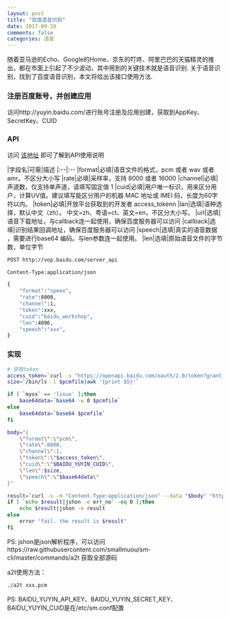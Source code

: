 ```yaml
---
layout: post
title: "百度语音识别"
date: 2017-09-28
comments: false
categories: 语音
---
```


随着亚马逊的Echo、Google的Home、京东的叮咚、阿里巴巴的天猫精灵的推出，都在市面上引起了不少波动，其中用到的关键技术就是语音识别. 关于语音识别，找到了百度语音识别，本文将给出该接口使用方法.

### 注册百度账号，并创建应用

访问http://yuyin.baidu.com/进行账号注册及应用创建，获取到AppKey、SecretKey、CUID

### API

访问 [该地址](http://yuyin.baidu.com/docs/asr/57) 即可了解到API使用说明

|字段名|可需|描述
|:--|:--
|format|必填|语音文件的格式，pcm 或者 wav 或者 amr。不区分大小写
|rate|必填|采样率，支持 8000 或者 16000
|channel|必填|声道数，仅支持单声道，请填写固定值 1
|cuid|必填|用户唯一标识，用来区分用户，计算UV值。建议填写能区分用户的机器 MAC 地址或 IMEI 码，长度为60字符以内。
|token|必填|开放平台获取到的开发者 access_tokenn
|lan|选填|语种选择，默认中文（zh）。 中文=zh、粤语=ct、英文=en，不区分大小写。
|url|选填|语音下载地址，与callback连一起使用，确保百度服务器可以访问
|callback|选填|识别结果回调地址，确保百度服务器可以访问
|speech|选填|真实的语音数据 ，需要进行base64 编码。与len参数连一起使用。
|len|选填|原始语音文件的字节数，单位字节

```bash
POST http://vop.baidu.com/server_api

Content-Type:application/json

{
    "format":"speex",
    "rate":8000,
    "channel":1,
    "token":xxx,
    "cuid":"baidu_workshop",
    "len":4096,
    "speech":"xxx",
}

```

### 实现

```bash
# 获取token
access_token=`curl -s "https://openapi.baidu.com/oauth/2.0/token?grant_type=client_credentials&client_id=$BAIDU_YUYIN_API_KEY&client_secret=$BAIDU_YUYIN_SECRET_KEY"|jshon -e access_token|sed 's/"//g'`
size=`/bin/ls -l $pcmfile|awk '{print $5}'`

if [ `myos` == 'linux' ];then
    base64data=`base64 -w 0 $pcmfile`
else
    base64data=`base64 $pcmfile`
fi

body="{
    \"format\":\"pcm\",
    \"rate\":8000,
    \"channel\":1,
    \"token\":\"$access_token\",
    \"cuid\":\"$BAIDU_YUYIN_CUID\",
    \"len\":$size,
    \"speech\":\"$base64data\"
}"

result=`curl -s -H "Content-Type:application/json" --data "$body" "http://vop.baidu.com/server_api"`
if [ `echo $result|jshon -e err_no` -eq 0 ];then
    echo $result|jshon -e result
else
    error "fail. the result is $result"
fi
```
PS: jshon是json解析程序，可以访问https://raw.githubusercontent.com/smallmuou/sm-cli/master/commands/a2t 获取全部源码

a2t使用方法：

```bash
./a2t xxx.pcm
```
PS: BAIDU_YUYIN_API_KEY、BAIDU_YUYIN_SECRET_KEY、BAIDU_YUYIN_CUID是在/etc/sm.conf配置
